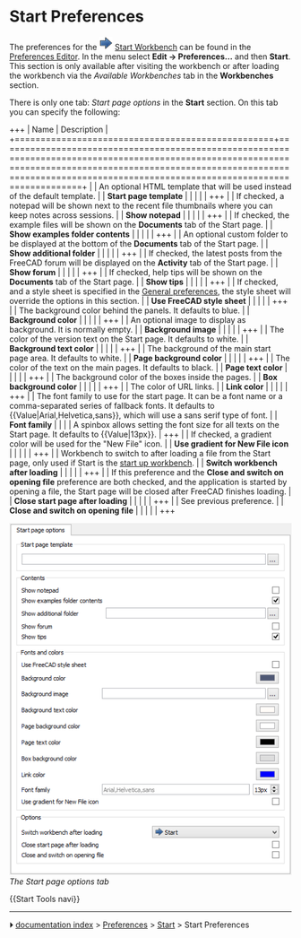 # Start Preferences
The preferences for the <img alt="" src=images/Workbench_Start.svg  style="width:24px;"> [Start Workbench](Start_Workbench.md) can be found in the [Preferences Editor](Preferences_Editor.md). In the menu select **Edit → Preferences...** and then **Start**. This section is only available after visiting the workbench or after loading the workbench via the *Available Workbenches* tab in the **Workbenches** section.

There is only one tab: *Start page options* in the **Start** section. On this tab you can specify the following:

+++
| Name                                             | Description                                                                                                                                                                                                                            |
+==================================================+========================================================================================================================================================================================================================================+
|                                   | An optional HTML template that will be used instead of the default template.                                                                                                                                                           |
| **Start page template**              |                                                                                                                                                                                                                                        |
|                                               |                                                                                                                                                                                                                                        |
+++
|                                   | If checked, a notepad will be shown next to the recent file thumbnails where you can keep notes across sessions.                                                                                                                       |
| **Show notepad**                     |                                                                                                                                                                                                                                        |
|                                               |                                                                                                                                                                                                                                        |
+++
|                                   | If checked, the example files will be shown on the **Documents** tab of the Start page.                                                                                                                         |
| **Show examples folder contents**    |                                                                                                                                                                                                                                        |
|                                               |                                                                                                                                                                                                                                        |
+++
|                                   | An optional custom folder to be displayed at the bottom of the **Documents** tab of the Start page.                                                                                                             |
| **Show additional folder**           |                                                                                                                                                                                                                                        |
|                                               |                                                                                                                                                                                                                                        |
+++
|                                   | If checked, the latest posts from the FreeCAD forum will be displayed on the **Activity** tab of the Start page.                                                                                                |
| **Show forum**                       |                                                                                                                                                                                                                                        |
|                                               |                                                                                                                                                                                                                                        |
+++
|                                   | If checked, help tips will be shown on the **Documents** tab of the Start page.                                                                                                                                 |
| **Show tips**                        |                                                                                                                                                                                                                                        |
|                                               |                                                                                                                                                                                                                                        |
+++
|                                   | If checked, and a style sheet is specified in the [General preferences](Preferences_Editor#General_2.md), the style sheet will override the options in this section.                                                           |
| **Use FreeCAD style sheet**          |                                                                                                                                                                                                                                        |
|                                               |                                                                                                                                                                                                                                        |
+++
|                                   | The background color behind the panels. It defaults to blue.                                                                                                                                                                           |
| **Background color**                 |                                                                                                                                                                                                                                        |
|                                               |                                                                                                                                                                                                                                        |
+++
|                                   | An optional image to display as background. It is normally empty.                                                                                                                                                                      |
| **Background image**                 |                                                                                                                                                                                                                                        |
|                                               |                                                                                                                                                                                                                                        |
+++
|                                   | The color of the version text on the Start page. It defaults to white.                                                                                                                                                                 |
| **Background text color**            |                                                                                                                                                                                                                                        |
|                                               |                                                                                                                                                                                                                                        |
+++
|                                   | The background of the main start page area. It defaults to white.                                                                                                                                                                      |
| **Page background color**            |                                                                                                                                                                                                                                        |
|                                               |                                                                                                                                                                                                                                        |
+++
|                                   | The color of the text on the main pages. It defaults to black.                                                                                                                                                                         |
| **Page text color**                  |                                                                                                                                                                                                                                        |
|                                               |                                                                                                                                                                                                                                        |
+++
|                                   | The background color of the boxes inside the pages.                                                                                                                                                                                    |
| **Box background color**             |                                                                                                                                                                                                                                        |
|                                               |                                                                                                                                                                                                                                        |
+++
|                                   | The color of URL links.                                                                                                                                                                                                                |
| **Link color**                       |                                                                                                                                                                                                                                        |
|                                               |                                                                                                                                                                                                                                        |
+++
|                                   | The font family to use for the start page. It can be a font name or a comma-separated series of fallback fonts. It defaults to {{Value|Arial,Helvetica,sans}}, which will use a sans serif type of font.                 |
| **Font family**                      |                                                                                                                                                                                                                                        |
|                                               | A spinbox allows setting the font size for all texts on the Start page. It defaults to {{Value|13px}}.                                                                                                                   |
+++
|                                   | If checked, a gradient color will be used for the \"New File\" icon.                                                                                                                                                                   |
| **Use gradient for New File icon**   |                                                                                                                                                                                                                                        |
|                                               |                                                                                                                                                                                                                                        |
+++
|                                   | Workbench to switch to after loading a file from the Start page, only used if Start is the [start up workbench](Preferences_Editor#Available_Workbenches.md).                                                                  |
| **Switch workbench after loading**   |                                                                                                                                                                                                                                        |
|                                               |                                                                                                                                                                                                                                        |
+++
|                                   | If this preference and the **Close and switch on opening file** preference are both checked, and the application is started by opening a file, the Start page will be closed after FreeCAD finishes loading. |
| **Close start page after loading**   |                                                                                                                                                                                                                                        |
|                                               |                                                                                                                                                                                                                                        |
+++
|                                   | See previous preference.                                                                                                                                                                                                               |
| **Close and switch on opening file** |                                                                                                                                                                                                                                        |
|                                               |                                                                                                                                                                                                                                        |
+++

![](images/Preferences_Start_Tab_Start_page_options.png ) 
*The Start page options tab*

 {{Start Tools navi}}



---
⏵ [documentation index](../README.md) > [Preferences](Category_Preferences.md) > [Start](Start_Workbench.md) > Start Preferences
